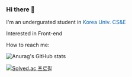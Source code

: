 ### Hi there 👋

I'm an undergurated student in <span style="color:#045FB4"> Korea Univ. CS&E </span>

Interested in Front-end

How to reach me: 

![Anurag's GitHub stats](https://github-readme-stats.vercel.app/api?username=rla-suedeng&show_icons=true&theme=nord)

[![Solved.ac
프로필](http://mazassumnida.wtf/api/generate_badge?boj=ksuuueh0224)](https://solved.ac/ksuuueh0224)
<!--
**rla-suedeng/rla-suedeng** is a ✨ _special_ ✨ repository because its `README.md` (this file) appears on your GitHub profile.

Here are some ideas to get you started:


- 🌱 I’m currently learning ...
- 👯 I’m looking to collaborate on ...
- 🤔 I’m looking for help with ...
- 💬 Ask me about ...
- 📫 How to reach me: ...
- 😄 Pronouns: ...
- ⚡ Fun fact: ...
-->
